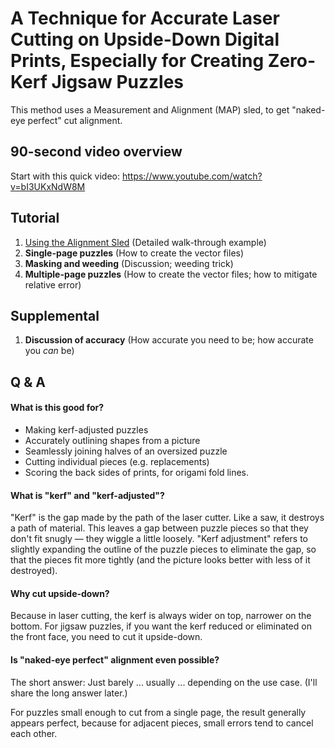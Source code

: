 # A Technique for Accurate Laser Cutting on Upside-Down Digital Prints, Especially for Creating Zero-Kerf Jigsaw Puzzles

This method uses a Measurement and Alignment (MAP) sled, to get "naked-eye perfect" cut alignment.  

## 90-second video overview

Start with this quick video:  https://www.youtube.com/watch?v=bI3UKxNdW8M

## Tutorial
1. [Using the Alignment Sled](using-the-alignment-sled.md) (Detailed walk-through example)
2. **Single-page puzzles** (How to create the vector files)
3. **Masking and weeding** (Discussion; weeding trick)
4. **Multiple-page puzzles** (How to create the vector files; how to mitigate relative error)

## Supplemental

1. **Discussion of accuracy** (How accurate you need to be; how accurate you _can_ be)

## Q & A

#### What is this good for?
* Making kerf-adjusted puzzles
* Accurately outlining shapes from a picture
* Seamlessly joining halves of an oversized puzzle
* Cutting individual pieces (e.g. replacements)
* Scoring the back sides of prints, for origami fold lines.

#### What is "kerf" and "kerf-adjusted"?

"Kerf" is the gap made by the path of the laser cutter.  Like a saw, it destroys a path of material.  This leaves a gap between puzzle pieces so that they don't fit snugly — they wiggle a little loosely.  "Kerf adjustment" refers to slightly expanding the outline of the puzzle pieces to eliminate the gap, so that the pieces fit more tightly (and the picture looks better with less of it destroyed). 

#### Why cut upside-down?
Because in laser cutting, the kerf is always wider on top, narrower on the bottom.  For jigsaw puzzles, if you want the kerf reduced or eliminated on the front face, you need to cut it upside-down.

#### Is "naked-eye perfect" alignment even possible?
The short answer: Just barely ... usually ... depending on the use case. (I'll share the long answer later.)

For puzzles small enough to cut from a single page, the result generally appears perfect, because for adjacent pieces, small errors tend to cancel each other.
